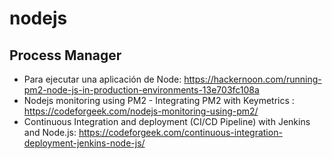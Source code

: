 # nodejs

## Process Manager

* Para ejecutar una aplicación de Node: https://hackernoon.com/running-pm2-node-js-in-production-environments-13e703fc108a
* Nodejs monitoring using PM2 - Integrating PM2 with Keymetrics : https://codeforgeek.com/nodejs-monitoring-using-pm2/
* Continuous Integration and deployment (CI/CD Pipeline)
  with Jenkins and Node.js: https://codeforgeek.com/continuous-integration-deployment-jenkins-node-js/
